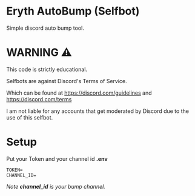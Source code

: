 # Eryth AutoBump (Selfbot)

Simple discord auto bump tool.

# WARNING ⚠️

This code is strictly educational.

Selfbots are against Discord's Terms of Service.

Which can be found at https://discord.com/guidelines and https://discord.com/terms

I am not liable for any accounts that get moderated by Discord due to the use of this selfbot.

# Setup
Put your Token and your channel id **.env**

```
TOKEN=
CHANNEL_ID=
```
*Note __channel_id__ is your bump channel.*
